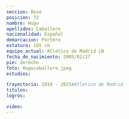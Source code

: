 ```yaml
---
seccion: Base
posicion: 72
nombre: Hugo
apellidos: Caballero
nacionalidad: Español
demarcacion: Portero
estatura: 185 cm
equipo_actual: Atlético de Madrid LN
fecha_de_nacimiento: 2005/02/27
pie: derecho
foto: Hugocaballero.jpeg
estudios:

trayectoria: 2019 - 2021#Atlético de Madrid
titulos:
logros:

video:
---
```

